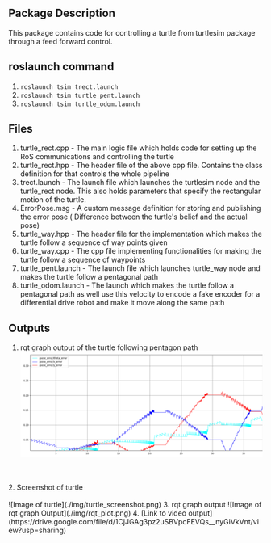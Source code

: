 ## Package Description ##
This package contains code for controlling a turtle from turtlesim package
through a feed forward control.

 
##  roslaunch command ##
1. `roslaunch tsim trect.launch`
2. `roslaunch tsim turtle_pent.launch`
3. `roslaunch tsim turtle_odom.launch` 

## Files ##
1. turtle_rect.cpp - The main logic file which holds code for setting up the
                     RoS communications and controlling the turtle
2. turtle_rect.hpp - The header file of the above cpp file. Contains the class
                     definition for that controls the whole pipeline
3. trect.launch - The launch file which launches the turtlesim node and the  
                  turtle_rect node. This also holds parameters that specify
                  the rectangular motion of the turtle.
4. ErrorPose.msg - A custom message definition for storing and publishing the
                   error pose ( Difference between the turtle's belief and 
                   the actual pose)
5. turtle_way.hpp - The header file for the implementation which makes the
                    turtle follow a sequence of way points given
6. turtle_way.cpp - The cpp file implementing functionalities for making the
                    turtle follow a sequence of waypoints
7. turtle_pent.launch - The launch file which launches turtle_way node and makes
                        the turtle follow a pentagonal path
8. turtle_odom.launch - The launch which makes the turtle follow a pentagonal path
                        as well use this velocity to encode a fake encoder for
                        a differential drive robot and make it move along the
                        same path
                  
## Outputs ##
1. rqt graph output of the turtle following pentagon path 
![Image of rqt_graph](./img/pentagon.png)
<br>
<br>
2. Screenshot of turtle
<br>
<br>
![Image of turtle](./img/turtle_screenshot.png)
3. rqt graph output
![Image of rqt graph Output](./img/rqt_plot.png)
4. [Link to video output](https://drive.google.com/file/d/1CjJGAg3pz2uSBVpcFEVQs__nyGiVkVnt/view?usp=sharing)
